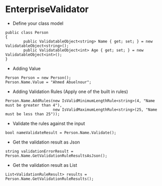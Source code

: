 # EnterpriseValidator

* Define your class model
```
public class Person
{
        public ValidatableObject<string> Name { get; set; } = new ValidatableObject<string>();
        public ValidatableObject<int> Age { get; set; } = new ValidatableObject<int>();
}
```
* Adding Value
```
Person Person = new Person();
Person.Name.Value = "Ahmed Abuelnour";
```
* Adding Validation Rules (Apply one of the built in rules)
```
Person.Name.AddRules(new IsValidMinimumLengthRule<string>(4, "Name must be greater than 4"), 
                     new IsValidMaximumLengthRule<string>(25, "Name must be less than 25"));

```
* Validate the rules against the input
```
bool nameValidateResult = Person.Name.Validate();
```
* Get the validation result as Json
```
string validationErrorResult = Person.Name.GetValidationRuleResultsAsJson();
```
* Get the validation result as List 
```
List<ValidationRuleResult> results = Person.Name.GetValidationRuleResults();
```
